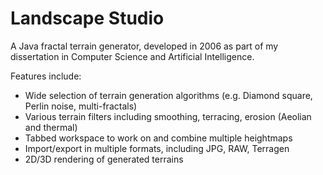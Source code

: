 Landscape Studio
================

A Java fractal terrain generator, developed in 2006 as part of my dissertation in Computer Science and Artificial Intelligence.

Features include:
* Wide selection of terrain generation algorithms (e.g. Diamond square, Perlin noise, multi-fractals)
* Various terrain filters including smoothing, terracing, erosion (Aeolian and thermal)
* Tabbed workspace to work on and combine multiple heightmaps
* Import/export in multiple formats, including JPG, RAW, Terragen
* 2D/3D rendering of generated terrains
